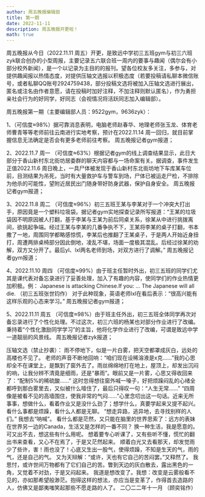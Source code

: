 ```yaml
---
author: 周五晚报编辑部
title: 第一期
date: 2022-11-11
description: 周五晚报开更啦！
math: true
---
```

周五晚报从今日（2022.11.11   周五）开更，是致远中学初三五班gym与初三六班zyk联合创办的小型周报，主要记录五六联合班一周内的要事与趣闻（偶尔会有小部分校外新闻），是一个以记录为主目的的报刊。望各位校友多关注，多参与，对提供趣闻报以热情态度，对提供压轴文选报以积极态度（若要投稿请私聊本微信账号，或者私聊QQ账号2924759438，部分投稿文选将被加入压轴文选进行展出，匿名或注名由作者意愿，请在投稿时加好注释，不加注释则默认匿名），作为勇担亲社会行为的好同学，好同志（会视情况将活跃同志加入编辑部）。

周五晚报第一期（主要编辑部人员：9522gym，9636zyk）：

1、（可信度≈98%）据可靠消息表明，电脑老师赵春华、地理老师张玉龙、体育老师曹青等等老师前往云南进行实地考察，预计在2022.11.14   周一回归，就目前掌握信息无法确定是否会有更多老师前往考察。
周五晚报记者gym报道；

2、2022.11.7   周一
（可信度≈63%）根据记者gym的线上调查结果显示，此日大部分于香山新村东北街坊居委群的聊天内容都与一场命案有关。据调查，事件发生正值2022.11.6   周日晚上，一具尸体被发现于香山新村东北街坊地下车库某车位前，目测结果为吊死，当时有大量救护车与警车到场，尸体已被运走尸检，不排除为他杀的可能性，望附近居民出门随身带好防身武器，保护自身安全。
周五晚报记者gym报道；

3、2022.11.8   周二
（可信度≈96%）初三五班王某与李某对于一个冲突大打出手，原因竟是一个塑料垃圾袋。据记者gym实地探查记录所写报道：“王某的垃圾袋因不明原因被人打翻，基于李某与王某为前后同桌关系，徐某从中进行挑拨离间，欲挑起争端。经过王某与李某的几番争执不下，王某将李某的桌子打翻，书本撒了一地，周围同学都略感惊慌，李某后也推翻了王某桌子，于是两人开始近身扭打，周遭两排桌椅部分因此倒地，凌乱不堪，场面一度极其混乱。后经过徐某的劝解，双方又分开了。最后yl、lxl两名老师到场，对双方进行了调解。”
周五晚报记者gym报道；

4、2022.11.10   周四
（可信度≈99%）由于班主任暂时外出，初三五班的同学们尤其是课代表对备忘录进行了妥善处理，加入了有趣的内容，使同学们的作业热情更加积极。例：
Japanese is attacking Chinese.If you:
…
The Japanese will all die.
（初三五班张世钧作）
对于此种现象，英语老师lxl在看后表示：“很高兴能有这样乐观的心态来学习。”
周五晚报记者gym报道；

5、2022.11.11   周五
（可信度≈98%）由于班主任外出，初三五班全体同学再次对备忘录进行了个性化处理。不过这次，初三六班的杨某也对部分作业进行了改编。秉持着“个性化激励同学学习”的主旨，他将化学作业进行了改编，可谓是致远中学一道靓丽的风景线。
周五晚报记者zyk报道；

压轴文选（禁止抄袭）：
雨不停地下，似是一片白雾，把天空都罩成灰白，远处的高楼也不见了。
老师的声音不断地回响：“咱们现在设稀溶液是x克……”我的心思却全不在课堂上，是飘到了窗外去了。雨丝绵绵地打在地上，屋顶上，却发出沉闷的响，让我分辨不清竟是细雨，还是“暴雨”。眼前又是一片雾，心思又得收回来了：“配制5%的稀硫酸……”
这时忽得想往窗外喊一嗓子，好把烦躁闷乱的心绪全都呼到那白雾里去，又似被什么噎住了，最后只得叹一句：“人生无常……”
“四周像是被看不见的高墙围住，使我非常的气闷……”心里念叨出这一句话。近来无所事事，想做什么，看着作业又是没什么劲了；想学什么，真要学起来又提不起兴。看什么事都是烦躁，看什么人都是无聊。
“想走异路，逃异地，去寻找别样的人们。”
我想去“呐喊”。
看什么都是茫然，又只能在脑里的世界思索了：远方的表妹在世界另一边的Canada，生活又是怎样的一番不同？
换一种生活，我是愿意的。
可又出不去，想这些有什么用呢。
想着要专心听课了，又有些听不懂，慌忙的翻出书来查看，又心不在焉了，于是又茫然起来。
顺着白光又去看那天，却发觉雨少了些许，害！雨也没了！心底又生出一股气，使得烦躁，不知是生天的气，雨的气，还是自己的气。
又为天辩解：“或许，天也有它自己的苦闷罢。”又释然了。
我思忖，或许世间万物都有了它们自己的苦。瞥到天边的灰白散去，露出黑色的一角，又觉着不对劲，于是又闷起来。
我道是想改变了。我想：改变是云雾般看不见的，亦如那希望般渺茫。抱得这样的想法，亦应当是变革了，作得首去造路的人，仿佛又是鄙夷嗤笑起那些不愿走路的人了。
二〇二二年十一月
（顾奕铭作）